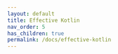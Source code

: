 ```yaml
---
layout: default
title: Effective Kotlin
nav_order: 5
has_children: true
permalink: /docs/effective-kotlin
---
```


